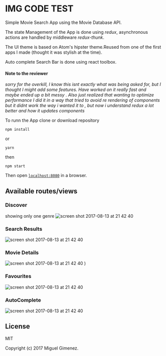 # IMG CODE TEST
Simple Movie Search App using the Movie Database API.

The state Management of the App is done using *redux*, asynchronous actions are handled by middleware *redux-thunk*.


The UI theme is based on Atom's hipster theme.Reused from one of the first apps I made (thought it was stylish at the time).


Auto complete Search Bar is done using react toolbox.


#### Note to the reviewer 

_sorry for the overkill, I know this isnt exactly what was being asked for, but I thought I might add some features. Have worked on it really fast and maybe ended up a bit messy . Also  just realized that wanting to optimize performance I did it in a way that tried to avoid re rendering of components but it didnt work the way i  wanted it to , but now i understand redux a lot better and how it updates components_


 



To runn the App
clone or download repository
```
npm install 
```
or
```
yarn
```
then
```
npm start
```

Then open [`localhost:8080`](http://localhost:8080) in a browser.



## Available routes/views
### Discover ###
showing only one genre
![screen shot 2017-08-13 at 21 42 40](https://user-images.githubusercontent.com/20644456/31657042-b775987a-b32d-11e7-9e26-aab593576533.png)

### Search Results ###
![screen shot 2017-08-13 at 21 42 40](https://user-images.githubusercontent.com/20644456/31657054-bc63f322-b32d-11e7-9434-8ad340541435.png)

### Movie Details ###
![screen shot 2017-08-13 at 21 42 40](https://user-images.githubusercontent.com/20644456/31657060-befc6772-b32d-11e7-9bdb-2045eeecb100.png)
)

### Favourites ###
![screen shot 2017-08-13 at 21 42 40](https://user-images.githubusercontent.com/20644456/31657072-c4806540-b32d-11e7-987f-89dd3bfc2acf.png)

### AutoComplete ###
![screen shot 2017-08-13 at 21 42 40](https://user-images.githubusercontent.com/20644456/31657049-b9af2138-b32d-11e7-972c-00f4536ea2a5.png)



## License

MIT

Copyright (c) 2017 Miguel Gimenez.
